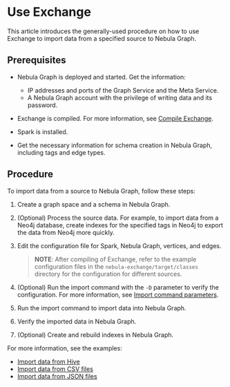 # Use Exchange

This article introduces the generally-used procedure on how to use Exchange to import data from a specified source to Nebula Graph.

## Prerequisites

- Nebula Graph is deployed and started. Get the information:
  - IP addresses and ports of the Graph Service and the Meta Service.
  - A Nebula Graph account with the privilege of writing data and its password.

- Exchange is compiled. For more information, see [Compile Exchange](../ex-ug-compile.md).

- Spark is installed.

- Get the necessary information for schema creation in Nebula Graph, including tags and edge types.

## Procedure

To import data from a source to Nebula Graph, follow these steps:

1. Create a graph space and a schema in Nebula Graph.

2. (Optional) Process the source data. For example, to import data from a Neo4j database, create indexes for the specified tags in Neo4j to export the data from Neo4j more quickly.

3. Edit the configuration file for Spark, Nebula Graph, vertices, and edges.
   > **NOTE**: After compiling of Exchange, refer to the example configuration files in the `nebula-exchange/target/classes` directory for the configuration for different sources.

4. (Optional) Run the import command with the `-D` parameter to verify the configuration. For more information, see [Import command parameters](../parameter-reference/ex-ug-para-import-command.md).

5. Run the import command to import data into Nebula Graph.

6. Verify the imported data in Nebula Graph.

7. (Optional) Create and rebuild indexes in Nebula Graph.

For more information, see the examples:

- [Import data from Hive](ex-ug-import-hive.md)
- [Import data from CSV files](ex-ug-import-from-csv.md)
- [Import data from JSON files](ex-ug-import-json.md)

<!---
client:parquet、ORC、neo4j、hbase、pulsar、kafka
SST
>